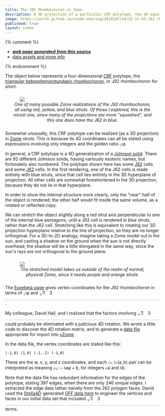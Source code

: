 ```yaml
---
title: The J92 Rhombochoron in Zome
description: A 3D projection of a particular CRF polytope, the 4D equivalent of a Johnson solid
image: https://vorth.github.io/vzome-sharing/2019/07/14/22-11-43-J92-rhombochoron-nicest-ryb/J92-rhombochoron-nicest-ryb.png
published: true
layout: vzome
---
```


{% comment %}
 - [***web page generated from this source***](<https://vorth.github.io/vzome-sharing/2019/07/14/J92-rhombochoron.html>)
 - [data assets and more info](<https://github.com/vorth/vzome-sharing/tree/main/2019/07/14/22-11-43-J92-rhombochoron-nicest-ryb/>)
 
{% endcomment %}

The object below represents a four-dimensional <a href="http://eusebeia.dyndns.org/4d/crf">CRF</a> polytope,
the <a href="http://eusebeia.dyndns.org/4d/J92_rhombochoron">triangular hebesphenorotundaeic rhombochoron</a>,
or J92 rhombochoron for short.

<figure style="margin: 5%">
 <vzome-viewer style="width: 87%; height: 60vh; margin: 5%"
        src="https://vorth.github.io/vzome-sharing/2019/07/14/22-11-43-J92-rhombochoron-nicest-ryb/J92-rhombochoron-nicest-ryb.vZome" >
   <img src="https://vorth.github.io/vzome-sharing/2019/07/14/22-11-43-J92-rhombochoron-nicest-ryb/J92-rhombochoron-nicest-ryb.png" />
 </vzome-viewer>
  <figcaption style="text-align: center; font-style: italic;">
    One of many possible Zome realizations of the
    J92 rhombochoron, all using red, yellow, and blue struts.  Of those I explored, this is the nicest one,
    since many of the projections are more "squashed", and this one does
    have the J62 in blue.
  </figcaption>
</figure>

Somewhat unusually, this CRF polytope can be realized (as a 3D projection)
in <a href="https://zometool.com">Zome</a> struts.  This is because its 4D coordinates can all be stated
using expressions involving only integers and the golden ratio <span class="katex"><span class="katex-mathml"><math xmlns="http://www.w3.org/1998/Math/MathML"><semantics><mrow><mi>φ</mi></mrow><annotation encoding="application/x-tex">\varphi</annotation></semantics></math></span><span class="katex-html" aria-hidden="true"><span class="base"><span class="strut" style="height: 0.625em; vertical-align: -0.19444em;"></span><span class="mord mathdefault">φ</span></span></span></span>.

<p>In general, a CRF polytope is a 4D generalization of a <a href="https://en.wikipedia.org/wiki/Johnson_solid">Johnson solid</a>.
There are 92 different Johnson solids, having variously esoteric names, but
fortunately also numbered.  The polytope shown here has some <a href="http://eusebeia.dyndns.org/4d/J92">J92</a> cells
and some <a href="http://eusebeia.dyndns.org/4d/J62">J62</a> cells.  In the first rendering, one of the J62 cells is
made entirely with blue struts, since that cell lies entirely in the
3D hyperplane of projection.  All other cells are somewhat foreshortened
in the 3D projection, because they do not lie in that hyperplane.</p>
<p>In order to show the internal structure more clearly, only the "near" half of the object is rendered;
the other half would fit inside the same volume, as a rotated or reflected copy.</p>

We can stretch the object slightly along a red strut axis perpendicular to one of the
internal blue pentagons, until a J92 cell is rendered in blue struts, rather than the J62 cell.
Stretching like this is equivalent to rotating our 3D projection hyperplane relative to the
line of projection, so they are no longer orthogonal.
For a 3D-to-2D analogy,
imagine taking a Zome model out in the sun, and casting a shadow on the ground when the sun
is not directly overhead; the shadow will be a little elongated in the same way, since the sun's
rays are not orthogonal to the ground plane.

<figure style="margin: 5%">
 <vzome-viewer style="width: 87%; height: 60vh; margin: 5%"
       src="https://vorth.github.io/vzome-sharing/2019/07/14/22-17-16-J92-rhombochoron-nicest-rbgop/J92-rhombochoron-nicest-rbgop.vZome" >
  <img src="https://vorth.github.io/vzome-sharing/2019/07/14/22-17-16-J92-rhombochoron-nicest-rbgop/J92-rhombochoron-nicest-rbgop.png" />
 </vzome-viewer>
  <figcaption style="text-align: center; font-style: italic;">
    The stretched model takes us outside of the realm of normal, physical Zome, since it
    needs purple and orange struts.
  </figcaption>
</figure>

<p>The <a href="http://eusebeia.dyndns.org/4d/J92_rhombochoron">Eusebeia page</a> gives vertex coordinates for the J92 rhombochoron
in terms of <span class="katex"><span class="katex-mathml"><math xmlns="http://www.w3.org/1998/Math/MathML"><semantics><mrow><mi>φ</mi></mrow><annotation encoding="application/x-tex">\varphi</annotation></semantics></math></span><span class="katex-html" aria-hidden="true"><span class="base"><span class="strut" style="height: 0.625em; vertical-align: -0.19444em;"></span><span class="mord mathdefault">φ</span></span></span></span> and <span class="katex"><span class="katex-mathml"><math xmlns="http://www.w3.org/1998/Math/MathML"><semantics><mrow><msqrt><mn>3</mn></msqrt></mrow><annotation encoding="application/x-tex">\sqrt{3}</annotation></semantics></math></span><span class="katex-html" aria-hidden="true"><span class="base"><span class="strut" style="height: 1.04em; vertical-align: -0.13278em;"></span><span class="mord sqrt"><span class="vlist-t vlist-t2"><span class="vlist-r"><span class="vlist" style="height: 0.90722em;"><span class="svg-align" style="top: -3em;"><span class="pstrut" style="height: 3em;"></span><span class="mord" style="padding-left: 0.833em;"><span class="mord">3</span></span></span><span class="" style="top: -2.86722em;"><span class="pstrut" style="height: 3em;"></span><span class="hide-tail" style="min-width: 0.853em; height: 1.08em;"><svg width="400em" height="1.08em" viewBox="0 0 400000 1080" preserveAspectRatio="xMinYMin slice"><path d="M95,702
c-2.7,0,-7.17,-2.7,-13.5,-8c-5.8,-5.3,-9.5,-10,-9.5,-14
c0,-2,0.3,-3.3,1,-4c1.3,-2.7,23.83,-20.7,67.5,-54
c44.2,-33.3,65.8,-50.3,66.5,-51c1.3,-1.3,3,-2,5,-2c4.7,0,8.7,3.3,12,10
s173,378,173,378c0.7,0,35.3,-71,104,-213c68.7,-142,137.5,-285,206.5,-429
c69,-144,104.5,-217.7,106.5,-221
l0 -0
c5.3,-9.3,12,-14,20,-14
H400000v40H845.2724
s-225.272,467,-225.272,467s-235,486,-235,486c-2.7,4.7,-9,7,-19,7
c-6,0,-10,-1,-12,-3s-194,-422,-194,-422s-65,47,-65,47z
M834 80h400000v40h-400000z"></path></svg></span></span></span><span class="vlist-s">​</span></span><span class="vlist-r"><span class="vlist" style="height: 0.13278em;"><span class=""></span></span></span></span></span></span></span></span>.

My colleague, David Hall, and I realized that the factors involving <span class="katex"><span class="katex-mathml"><math xmlns="http://www.w3.org/1998/Math/MathML"><semantics><mrow><msqrt><mn>3</mn></msqrt></mrow><annotation encoding="application/x-tex">\sqrt{3}</annotation></semantics></math></span><span class="katex-html" aria-hidden="true"><span class="base"><span class="strut" style="height: 1.04em; vertical-align: -0.13278em;"></span><span class="mord sqrt"><span class="vlist-t vlist-t2"><span class="vlist-r"><span class="vlist" style="height: 0.90722em;"><span class="svg-align" style="top: -3em;"><span class="pstrut" style="height: 3em;"></span><span class="mord" style="padding-left: 0.833em;"><span class="mord">3</span></span></span><span class="" style="top: -2.86722em;"><span class="pstrut" style="height: 3em;"></span><span class="hide-tail" style="min-width: 0.853em; height: 1.08em;"><svg width="400em" height="1.08em" viewBox="0 0 400000 1080" preserveAspectRatio="xMinYMin slice"><path d="M95,702
c-2.7,0,-7.17,-2.7,-13.5,-8c-5.8,-5.3,-9.5,-10,-9.5,-14
c0,-2,0.3,-3.3,1,-4c1.3,-2.7,23.83,-20.7,67.5,-54
c44.2,-33.3,65.8,-50.3,66.5,-51c1.3,-1.3,3,-2,5,-2c4.7,0,8.7,3.3,12,10
s173,378,173,378c0.7,0,35.3,-71,104,-213c68.7,-142,137.5,-285,206.5,-429
c69,-144,104.5,-217.7,106.5,-221
l0 -0
c5.3,-9.3,12,-14,20,-14
H400000v40H845.2724
s-225.272,467,-225.272,467s-235,486,-235,486c-2.7,4.7,-9,7,-19,7
c-6,0,-10,-1,-12,-3s-194,-422,-194,-422s-65,47,-65,47z
M834 80h400000v40h-400000z"></path></svg></span></span></span><span class="vlist-s">​</span></span><span class="vlist-r"><span class="vlist" style="height: 0.13278em;"><span class=""></span></span></span></span></span></span></span></span>
could probably be eliminated with a judicious 4D rotation.
We wrote a little code to discover the 4D rotation matrix, and to generate
a <a href="https://gist.github.com/vorth/28469b388c0b7505d1fef562b0826955#file-j92-rhombochoron-golden-vef">data file</a> appropriate for import into <a href="http://vzome.com">vZome</a>.
 
In the data file, the vertex coordinates are stated like this:
 
```
(-1,0) (1,0) (-1,-2) (-1,0)
```
 
These are the w, x, y, and z coordinates, and each <span class="katex"><span class="katex-mathml"><math xmlns="http://www.w3.org/1998/Math/MathML"><semantics><mrow><mo stretchy="false">(</mo><mi>a</mi><mo separator="true">,</mo><mi>b</mi><mo stretchy="false">)</mo></mrow><annotation encoding="application/x-tex">(a,b)</annotation></semantics></math></span><span class="katex-html" aria-hidden="true"><span class="base"><span class="strut" style="height: 1em; vertical-align: -0.25em;"></span><span class="mopen">(</span><span class="mord mathdefault">a</span><span class="mpunct">,</span><span class="mspace" style="margin-right: 0.166667em;"></span><span class="mord mathdefault">b</span><span class="mclose">)</span></span></span></span> pair can be interpreted
as meaning <span class="katex"><span class="katex-mathml"><math xmlns="http://www.w3.org/1998/Math/MathML"><semantics><mrow><mi>a</mi><mi>φ</mi><mo>+</mo><mi>b</mi></mrow><annotation encoding="application/x-tex">a\varphi+b</annotation></semantics></math></span><span class="katex-html" aria-hidden="true"><span class="base"><span class="strut" style="height: 0.77777em; vertical-align: -0.19444em;"></span><span class="mord mathdefault">a</span><span class="mord mathdefault">φ</span><span class="mspace" style="margin-right: 0.222222em;"></span><span class="mbin">+</span><span class="mspace" style="margin-right: 0.222222em;"></span></span><span class="base"><span class="strut" style="height: 0.69444em; vertical-align: 0em;"></span><span class="mord mathdefault">b</span></span></span></span>, for integers <span class="katex"><span class="katex-mathml"><math xmlns="http://www.w3.org/1998/Math/MathML"><semantics><mrow><mi>a</mi></mrow><annotation encoding="application/x-tex">a</annotation></semantics></math></span><span class="katex-html" aria-hidden="true"><span class="base"><span class="strut" style="height: 0.43056em; vertical-align: 0em;"></span><span class="mord mathdefault">a</span></span></span></span> and <span class="katex"><span class="katex-mathml"><math xmlns="http://www.w3.org/1998/Math/MathML"><semantics><mrow><mi>b</mi></mrow><annotation encoding="application/x-tex">b</annotation></semantics></math></span><span class="katex-html" aria-hidden="true"><span class="base"><span class="strut" style="height: 0.69444em; vertical-align: 0em;"></span><span class="mord mathdefault">b</span></span></span></span>.
 
Note that the data file has redundant information for the edges of the polytope,
stating 397 edges, when there are only 246 unique edges.
I extracted the edge data rather naively from the 262 polygon faces.
David used the <a href="https://www.software3d.com/Stella.php#stella4D">Stella4D</a>-generated <a href="http://hi.gher.space/wiki/Triangular_hebesphenorotundaeic_rhombochoron">OFF data here</a> to engineer the vertices and faces in
our initial data set that included <span class="katex"><span class="katex-mathml"><math xmlns="http://www.w3.org/1998/Math/MathML"><semantics><mrow><msqrt><mn>3</mn></msqrt></mrow><annotation encoding="application/x-tex">\sqrt{3}</annotation></semantics></math></span><span class="katex-html" aria-hidden="true"><span class="base"><span class="strut" style="height: 1.04em; vertical-align: -0.13278em;"></span><span class="mord sqrt"><span class="vlist-t vlist-t2"><span class="vlist-r"><span class="vlist" style="height: 0.90722em;"><span class="svg-align" style="top: -3em;"><span class="pstrut" style="height: 3em;"></span><span class="mord" style="padding-left: 0.833em;"><span class="mord">3</span></span></span><span class="" style="top: -2.86722em;"><span class="pstrut" style="height: 3em;"></span><span class="hide-tail" style="min-width: 0.853em; height: 1.08em;"><svg width="400em" height="1.08em" viewBox="0 0 400000 1080" preserveAspectRatio="xMinYMin slice"><path d="M95,702
c-2.7,0,-7.17,-2.7,-13.5,-8c-5.8,-5.3,-9.5,-10,-9.5,-14
c0,-2,0.3,-3.3,1,-4c1.3,-2.7,23.83,-20.7,67.5,-54
c44.2,-33.3,65.8,-50.3,66.5,-51c1.3,-1.3,3,-2,5,-2c4.7,0,8.7,3.3,12,10
s173,378,173,378c0.7,0,35.3,-71,104,-213c68.7,-142,137.5,-285,206.5,-429
c69,-144,104.5,-217.7,106.5,-221
l0 -0
c5.3,-9.3,12,-14,20,-14
H400000v40H845.2724
s-225.272,467,-225.272,467s-235,486,-235,486c-2.7,4.7,-9,7,-19,7
c-6,0,-10,-1,-12,-3s-194,-422,-194,-422s-65,47,-65,47z
M834 80h400000v40h-400000z"></path></svg></span></span></span><span class="vlist-s">​</span></span><span class="vlist-r"><span class="vlist" style="height: 0.13278em;"><span class=""></span></span></span></span></span></span></span></span> terms.

